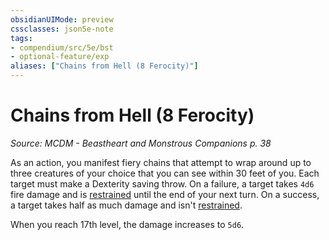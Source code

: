 ```yaml
---
obsidianUIMode: preview
cssclasses: json5e-note
tags:
- compendium/src/5e/bst
- optional-feature/exp
aliases: ["Chains from Hell (8 Ferocity)"]
---
```

# Chains from Hell (8 Ferocity)
*Source: MCDM - Beastheart and Monstrous Companions p. 38* 

As an action, you manifest fiery chains that attempt to wrap around up to three creatures of your choice that you can see within 30 feet of you. Each target must make a Dexterity saving throw. On a failure, a target takes `4d6` fire damage and is [restrained](../../5e-rules/conditions.md##restrained) until the end of your next turn. On a success, a target takes half as much damage and isn't [restrained](../../5e-rules/conditions.md##restrained).

When you reach 17th level, the damage increases to `5d6`.